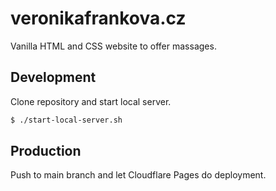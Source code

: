 # veronikafrankova.cz
Vanilla HTML and CSS website to offer massages.

## Development
Clone repository and start local server.
```bash
$ ./start-local-server.sh
```

## Production
Push to main branch and let Cloudflare Pages do deployment.

